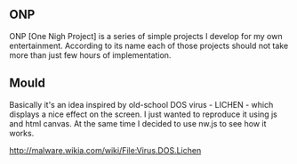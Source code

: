 ## ONP 

ONP [One Nigh Project] is a series of simple projects I develop for my own entertainment. 
According to its name each of those projects should not take more than just few hours of implementation.

## Mould

Basically it's an idea inspired by old-school DOS virus - LICHEN - which displays a nice effect on the screen. I just wanted to reproduce it using js and html canvas. At the same time I decided to use nw.js to see how it works.

http://malware.wikia.com/wiki/File:Virus.DOS.Lichen
